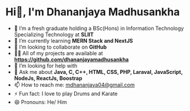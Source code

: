 # Hi👋, I'm Dhananjaya Madhusankha


- 🔭 I’m a fresh graduate holding a BSc(Hons) in Information Technology Specializing  Technology at **SLIIT**
- 🌱 I’m currently learning **MERN Stack and NextJS**
- 👯 I’m looking to collaborate on **GitHub**
- 👨‍💻 All of my projects are available at **https://github.com/dhananjayamadhusankha**
- 🤔 I’m looking for help with 
- 💬 Ask me about **Java, C, C++, HTML, CSS, PHP, Laraval, JavaScript, NodeJs, ReactJs, Boostrap**
- 📫 How to reach me: mdhananjaya04@gmail.com
- ⚡ Fun fact: I love to play Drums and Karate
- 😄 Pronouns: He/ Him
